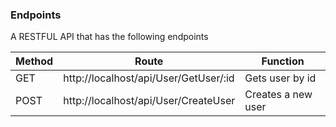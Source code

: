 ### Endpoints 
A RESTFUL API that has the following endpoints

|   Method    |    Route                                 |             Function           |
| ----------- | ---------------------------------------- | ------------------------------ |
|   GET       | http://localhost/api/User/GetUser/:id    |       Gets user by id          |
|   POST      | http://localhost/api/User/CreateUser     |       Creates a new user       |

